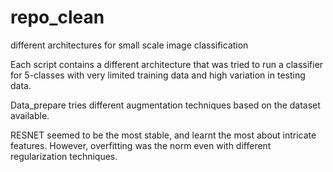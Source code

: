 # repo_clean
different architectures for small scale image classification

Each script contains a different architecture that was tried to run a classifier for 5-classes with very limited training data and high variation in testing data.

Data_prepare tries different augmentation techniques based on the dataset available.

RESNET seemed to be the most stable, and learnt the most about intricate features. However, overfitting was the norm even with different regularization techniques.
